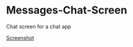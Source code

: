 # Messages-Chat-Screen
Chat screen for a chat app

[Screenshot](https://drive.google.com/file/d/1cyTzoBjipITlD3gxtnFtBlYkj-uQpP4y/view?usp=sharing)
